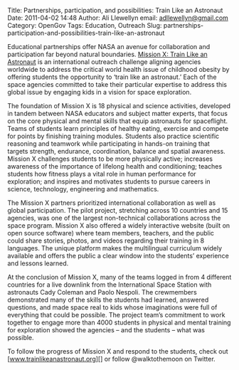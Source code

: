 Title: Partnerships, participation, and possibilities: Train Like an Astronaut
Date: 2011-04-02 14:48
Author: Ali Llewellyn
email: adllewellyn@gmail.com
Category: OpenGov
Tags: Education, Outreach
Slug: partnerships-participation-and-possibilities-train-like-an-astronaut

Educational partnerships offer NASA an avenue for collaboration and
participation far beyond natural boundaries. [Mission X: Train Like an
Astronaut][] is an international outreach challenge aligning agencies
worldwide to address the critical world health issue of childhood
obesity by offering students the opportunity to ‘train like an
astronaut.’ Each of the space agencies committed to take their
particular expertise to address this global issue by engaging kids in a
vision for space exploration.

The foundation of Mission X is 18 physical and science activities,
developed in tandem between NASA educators and subject matter experts,
that focus on the core physical and mental skills that equip astronauts
for spaceflight. Teams of students learn principles of healthy eating,
exercise and compete for points by finishing training modules. Students
also practice scientific reasoning and teamwork while participating in
hands-on training that targets strength, endurance, coordination,
balance and spatial awareness. Mission X challenges students to be more
physically active; increases awareness of the importance of lifelong
health and conditioning; teaches students how fitness plays a vital role
in human performance for exploration; and inspires and motivates
students to pursue careers in science, technology, engineering and
mathematics.

The Mission X partners prioritized international collaboration as well
as global participation. The pilot project, stretching across 10
countries and 15 agencies, was one of the largest non-technical
collaborations across the space program. Mission X also offered a widely
interactive website (built on open source software) where team members,
teachers, and the public could share stories, photos, and videos
regarding their training in 8 languages. The unique platform makes the
multilingual curriculum widely available and offers the public a clear
window into the students’ experience and lessons learned.

At the conclusion of Mission X, many of the teams logged in from 4
different countries for a live downlink from the International Space
Station with astronauts Cady Coleman and Paolo Nespoli. The crewmembers
demonstrated many of the skills the students had learned, answered
questions, and made space real to kids whose imaginations were full of
everything that could be possible. The project team’s commitment to work
together to engage more than 4000 students in physical and mental
training for exploration showed the agencies – and the students – what
was possible.

To follow the progress of Mission X and respond to the students, check
out [www.trainlikeanastronaut.org][] or follow @walktothemoon on
Twitter.

 

  [Mission X: Train Like an Astronaut]: http://trainlikeanastronaut.org
  [www.trainlikeanastronaut.org]: http://www.trainlikeanastronaut.org
